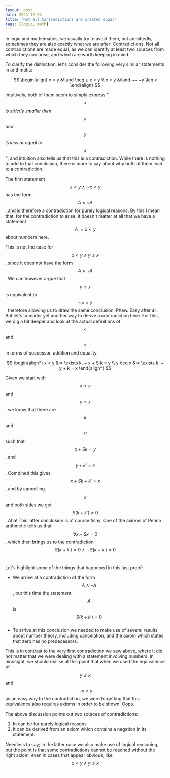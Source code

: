 ```yaml
---
layout: post
date: 2023-12-02
title: "Not all Contradictions are created equal"
tags: [logic, math]
---
```


In logic and mathematics, we usually try to avoid them, but admittedly, sometimes they are also exactly what we are after: Contradictions. Not all contradictions are made equal, as we can identify at least two sources from which they can arise, and which are worth keeping in mind.

To clarify the distinction, let's consider the following very similar statements in arithmetic:

$$
\begin{align}
	x < y &\land \neg \, x < y \\
	x < y &\land ~~ ~y \leq x
\end{align}
$$

Intuitively, both of them seem to simply express *"$$x$$ is strictly smaller then $$y$$ and $$y$$ is less or equal to $$x$$"*, and intuition also tells us that this is a contradiction. While there is nothing to add to that conclusion, there *is* more to say about why both of them lead to a contradiction.

The first statement $$x < y \land \neg \, x < y$$ has the form $$A \land \neg A$$, and is therefore a contradiction for purely logical reasons. By this I mean that: for the contradiction to arise, it doesn't matter at all that we have a statement $$A := x < y$$ about numbers here.

This is not the case for $$x < y \land y \leq x$$, since it does not have the form $$A \land \neg A$$. We can however argue that $$y \leq x$$ is equivalent to $$\neg \, x < y$$ , therefore allowing us to draw the same conclusion. Phew. Easy after all. 
But let's consider yet another way to derive a contradiction here. 
For this, we dig a bit deeper and look at the actual definitions of $$<$$ and $$\leq$$ in terms of successor, addition and equality.

$$
\begin{align*}
	x < y &:= \exists k. ~ x + S k = y \\
	y \leq x &:= \exists k. ~ y + k = x
\end{align*}
$$

Given we start with $$x < y$$ and  $$y \leq x$$, we know that there are $$k$$ and $$k'$$ such that $$x + Sk = y$$, and $$y + k' = x$$. Combined this gives $$x + S k + k' = x$$, and by cancelling $$x$$ and both sides we get $$S(k + k') = 0$$.
Aha! This latter conclusion is of course fishy. One of the axioms of Peano arithmetic tells us that $$\forall x. \neg \, S x  = 0$$, which then brings us to the contradiction $$S (k + k') = 0 \land \neg \, S (k + k') = 0$$. 

Let's highlight some of the things that happened in this last proof:

- We arrive at a contradiction of the form $$A \land \neg A$$, but this time the statement $$A$$ is $$S (k + k') = 0$$.
- To arrive at this conclusion we needed to make use of several results about number theory, including cancelation, and the axiom which states that zero has no predecessors.

This is in contrast to the very first contradiction we saw above, where it did not matter that we were dealing with a statement involving numbers. In hindsight, we should realise at this point that when we used the equivalence of $$y \leq x$$ and $$\neg \, x < y$$ as an easy way to the contradiction, we were forgetting that this equivalence also requires axioms in order to be shown. Oops.

The above discussion points out two sources of contradictions: 
1. In can be for purely logical reasons 
2. It can be derived from an axiom which contains a negation in its statement.

Needless to say; in the latter case we also make use of logical reasoning, but the point is that some contradictions cannot be reached without the right axiom, even in cases that appear obvious, like $$x < y \land y \leq x$$.
